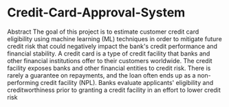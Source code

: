 # Credit-Card-Approval-System
Abstract
The goal of this project is to estimate customer credit card eligibility using machine
learning (ML) techniques in order to mitigate future credit risk that could negatively
impact the bank's credit performance and financial stability. A credit card is a type of
credit facility that banks and other financial institutions offer to their customers
worldwide. The credit facility exposes banks and other financial entities to credit risk.
There is rarely a guarantee on repayments, and the loan often ends up as a non-
performing credit facility (NPL). Banks evaluate applicants' eligibility and
creditworthiness prior to granting a credit facility in an effort to lower credit risk
